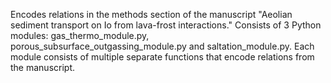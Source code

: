Encodes relations in the methods section of the manuscript "Aeolian sediment transport on Io from lava-frost interactions." Consists of 3 Python modules: gas_thermo_module.py, porous_subsurface_outgassing_module.py and saltation_module.py. Each module consists of multiple separate functions that encode relations from the manuscript.
